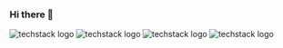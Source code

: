 ### Hi there 👋

<!--
**NassimTaoussi/NassimTaoussi** is a ✨ _special_ ✨ repository because its `README.md` (this file) appears on your GitHub profile.

Here are some ideas to get you started:

- 🔭 I’m currently working on ...
- 🌱 I’m currently learning ...
- 👯 I’m looking to collaborate on ...
- 🤔 I’m looking for help with ...
- 💬 Ask me about ...
- 📫 How to reach me: ...
- 😄 Pronouns: ...
- ⚡ Fun fact: ...
-->

![techstack logo](https://readme-components.vercel.app/api?component=logo&logo=PHP&textfill=4682B4&fill=000000)
![techstack logo](https://readme-components.vercel.app/api?component=logo&logo=Symfony&fill=000000)
![techstack logo](https://readme-components.vercel.app/api?component=logo&logo=Webpack&textfill=87CEFA&fill=000000)
![techstack logo](https://readme-components.vercel.app/api?component=logo&logo=Javascript&textfill=FFD700&fill=000000)
